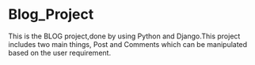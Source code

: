 # Blog_Project
This is the BLOG project,done by using Python and Django.This project includes two main things, Post and Comments which can be manipulated based on the user requirement.

